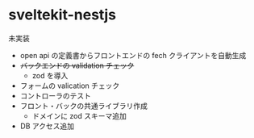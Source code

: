 # sveltekit-nestjs

未実装

- open api の定義書からフロントエンドの fech クライアントを自動生成
- ~~バックエンドの validation チェック~~
  - zod を導入
- フォームの valication チェック
- コントローラのテスト
- フロント・バックの共通ライブラリ作成
  - ドメインに zod スキーマ追加
- DB アクセス追加
